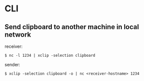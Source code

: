 # CLI

## Send clipboard to another machine in local network

receiver:

    $ nc -l 1234 | xclip -selection clipboard

sender:

    $ xclip -selection clipboard -o | nc <receiver-hostname> 1234